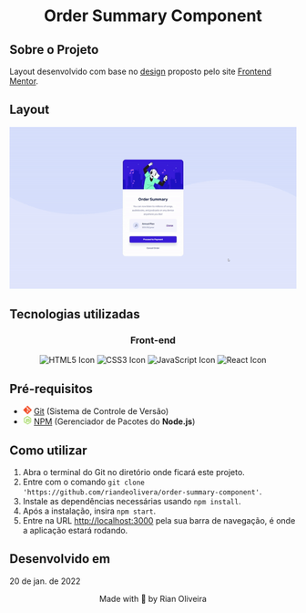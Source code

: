 <h1 align="center">Order Summary Component</h1>

## Sobre o Projeto

Layout desenvolvido com base no [design](https://www.frontendmentor.io/challenges/order-summary-component-QlPmajDUj) proposto pelo site [Frontend Mentor](https://www.frontendmentor.io/home).

## Layout

<div align="center">
    <img src="demo/layout-desktop.gif" alt="Demonstração em computadores"></img>
</div>

## Tecnologias utilizadas

<div align="center">
    <h3>Front-end</h3>
    <img src="https://img.shields.io/badge/-HTML5-05122A?style=flat&logo=HTML5&logoColor=E34C26" alt="HTML5 Icon" height="28" title="HTML5"></img>
    <img src="https://img.shields.io/badge/-CSS3-05122A?style=flat&logo=CSS3&logoColor=2965F1" alt="CSS3 Icon" height="28" title="CSS3"></img>
    <img src="https://img.shields.io/badge/-JavaScript-05122A?style=flat&logo=JavaScript&logoColor=F0DB4F" alt="JavaScript Icon" height="28" title="JavaScript"></img>
    <img src="https://img.shields.io/badge/-React-05122A?style=flat&logo=React&logoColor=61DBFB" alt="React Icon" height="28" title="React"></img>
</div>

## Pré-requisitos

<ul>
    <li>
        <img src="https://raw.githubusercontent.com/devicons/devicon/master/icons/git/git-original.svg" alt="Git Icon" width="15">
        <a href="https://git-scm.com/" rel="external">Git</a>
        <span>(Sistema de Controle de Versão)</span>
    </li>
    <li>
        <img src="https://raw.githubusercontent.com/devicons/devicon/master/icons/nodejs/nodejs-original.svg" alt="Node.js Icon" width="15">
        <a href="https://nodejs.org/en/" rel="external">NPM</a>
        <span>(Gerenciador de Pacotes do <strong>Node.js</strong>)</span>
    </li>
</ul>

## Como utilizar

<ol>
    <li>Abra o terminal do Git no diretório onde ficará este projeto.</li>
    <li>Entre com o comando <code>git clone 'https://github.com/riandeolivera/order-summary-component'</code>.</li>
    <li>Instale as dependências necessárias usando <code>npm install</code>.</li>
    <li>Após a instalação, insira <code>npm start</code>.</li>
    <li>Entre na URL <a href="http://localhost:3000">http://localhost:3000</a> pela sua barra de navegação, é onde a aplicação estará rodando.</li>
</ol>

## Desenvolvido em

20 de jan. de 2022

<p align="center">Made with 💙 by Rian Oliveira</p>